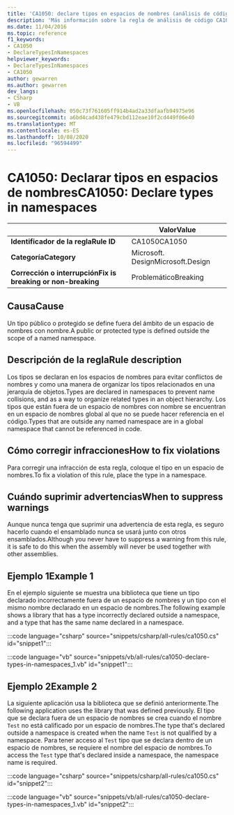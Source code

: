 ```yaml
---
title: 'CA1050: declare tipos en espacios de nombres (análisis de código)'
description: 'Más información sobre la regla de análisis de código CA1050: declare tipos en espacios de nombres'
ms.date: 11/04/2016
ms.topic: reference
f1_keywords:
- CA1050
- DeclareTypesInNamespaces
helpviewer_keywords:
- DeclareTypesInNamespaces
- CA1050
author: gewarren
ms.author: gewarren
dev_langs:
- CSharp
- VB
ms.openlocfilehash: 050c73f761605ff914b4ad2a33dfaafb94975e96
ms.sourcegitcommit: a6bd4cad438fe479cbd112eae10f2cd449f06e40
ms.translationtype: MT
ms.contentlocale: es-ES
ms.lasthandoff: 10/08/2020
ms.locfileid: "96594499"
---
```

# <a name="ca1050-declare-types-in-namespaces"></a><span data-ttu-id="339df-103">CA1050: Declarar tipos en espacios de nombres</span><span class="sxs-lookup"><span data-stu-id="339df-103">CA1050: Declare types in namespaces</span></span>

| | <span data-ttu-id="339df-104">Valor</span><span class="sxs-lookup"><span data-stu-id="339df-104">Value</span></span> |
|-|-|
| <span data-ttu-id="339df-105">**Identificador de la regla**</span><span class="sxs-lookup"><span data-stu-id="339df-105">**Rule ID**</span></span> |<span data-ttu-id="339df-106">CA1050</span><span class="sxs-lookup"><span data-stu-id="339df-106">CA1050</span></span>|
| <span data-ttu-id="339df-107">**Categoría**</span><span class="sxs-lookup"><span data-stu-id="339df-107">**Category**</span></span> |<span data-ttu-id="339df-108">Microsoft. Design</span><span class="sxs-lookup"><span data-stu-id="339df-108">Microsoft.Design</span></span>|
| <span data-ttu-id="339df-109">**Corrección o interrupción**</span><span class="sxs-lookup"><span data-stu-id="339df-109">**Fix is breaking or non-breaking**</span></span> |<span data-ttu-id="339df-110">Problemático</span><span class="sxs-lookup"><span data-stu-id="339df-110">Breaking</span></span>|

## <a name="cause"></a><span data-ttu-id="339df-111">Causa</span><span class="sxs-lookup"><span data-stu-id="339df-111">Cause</span></span>

<span data-ttu-id="339df-112">Un tipo público o protegido se define fuera del ámbito de un espacio de nombres con nombre.</span><span class="sxs-lookup"><span data-stu-id="339df-112">A public or protected type is defined outside the scope of a named namespace.</span></span>

## <a name="rule-description"></a><span data-ttu-id="339df-113">Descripción de la regla</span><span class="sxs-lookup"><span data-stu-id="339df-113">Rule description</span></span>

<span data-ttu-id="339df-114">Los tipos se declaran en los espacios de nombres para evitar conflictos de nombres y como una manera de organizar los tipos relacionados en una jerarquía de objetos.</span><span class="sxs-lookup"><span data-stu-id="339df-114">Types are declared in namespaces to prevent name collisions, and as a way to organize related types in an object hierarchy.</span></span> <span data-ttu-id="339df-115">Los tipos que están fuera de un espacio de nombres con nombre se encuentran en un espacio de nombres global al que no se puede hacer referencia en el código.</span><span class="sxs-lookup"><span data-stu-id="339df-115">Types that are outside any named namespace are in a global namespace that cannot be referenced in code.</span></span>

## <a name="how-to-fix-violations"></a><span data-ttu-id="339df-116">Cómo corregir infracciones</span><span class="sxs-lookup"><span data-stu-id="339df-116">How to fix violations</span></span>

<span data-ttu-id="339df-117">Para corregir una infracción de esta regla, coloque el tipo en un espacio de nombres.</span><span class="sxs-lookup"><span data-stu-id="339df-117">To fix a violation of this rule, place the type in a namespace.</span></span>

## <a name="when-to-suppress-warnings"></a><span data-ttu-id="339df-118">Cuándo suprimir advertencias</span><span class="sxs-lookup"><span data-stu-id="339df-118">When to suppress warnings</span></span>

<span data-ttu-id="339df-119">Aunque nunca tenga que suprimir una advertencia de esta regla, es seguro hacerlo cuando el ensamblado nunca se usará junto con otros ensamblados.</span><span class="sxs-lookup"><span data-stu-id="339df-119">Although you never have to suppress a warning from this rule, it is safe to do this when the assembly will never be used together with other assemblies.</span></span>

## <a name="example-1"></a><span data-ttu-id="339df-120">Ejemplo 1</span><span class="sxs-lookup"><span data-stu-id="339df-120">Example 1</span></span>

<span data-ttu-id="339df-121">En el ejemplo siguiente se muestra una biblioteca que tiene un tipo declarado incorrectamente fuera de un espacio de nombres y un tipo con el mismo nombre declarado en un espacio de nombres.</span><span class="sxs-lookup"><span data-stu-id="339df-121">The following example shows a library that has a type incorrectly declared outside a namespace, and a type that has the same name declared in a namespace.</span></span>

:::code language="csharp" source="snippets/csharp/all-rules/ca1050.cs" id="snippet1":::

:::code language="vb" source="snippets/vb/all-rules/ca1050-declare-types-in-namespaces_1.vb" id="snippet1":::

## <a name="example-2"></a><span data-ttu-id="339df-122">Ejemplo 2</span><span class="sxs-lookup"><span data-stu-id="339df-122">Example 2</span></span>

<span data-ttu-id="339df-123">La siguiente aplicación usa la biblioteca que se definió anteriormente.</span><span class="sxs-lookup"><span data-stu-id="339df-123">The following application uses the library that was defined previously.</span></span> <span data-ttu-id="339df-124">El tipo que se declara fuera de un espacio de nombres se crea cuando el nombre `Test` no está calificado por un espacio de nombres.</span><span class="sxs-lookup"><span data-stu-id="339df-124">The type that's declared outside a namespace is created when the name `Test` is not qualified by a namespace.</span></span> <span data-ttu-id="339df-125">Para tener acceso al `Test` tipo que se declara dentro de un espacio de nombres, se requiere el nombre del espacio de nombres.</span><span class="sxs-lookup"><span data-stu-id="339df-125">To access the `Test` type that's declared inside a namespace, the namespace name is required.</span></span>

:::code language="csharp" source="snippets/csharp/all-rules/ca1050.cs" id="snippet2":::

:::code language="vb" source="snippets/vb/all-rules/ca1050-declare-types-in-namespaces_1.vb" id="snippet2":::
